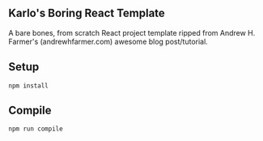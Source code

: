 Karlo's Boring React Template
---
A bare bones, from scratch React project template ripped from Andrew H. Farmer's (andrewhfarmer.com) awesome blog post/tutorial. 

Setup
---
```
npm install
```
Compile
---
```
npm run compile
```
